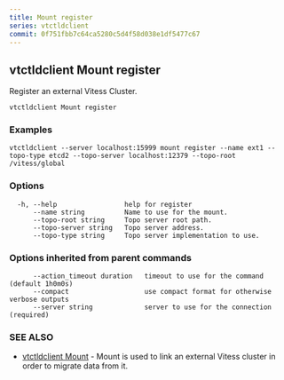 ```yaml
---
title: Mount register
series: vtctldclient
commit: 0f751fbb7c64ca5280c5d4f58d038e1df5477c67
---
```

## vtctldclient Mount register

Register an external Vitess Cluster.

```
vtctldclient Mount register
```

### Examples

```
vtctldclient --server localhost:15999 mount register --name ext1 --topo-type etcd2 --topo-server localhost:12379 --topo-root /vitess/global
```

### Options

```
  -h, --help                 help for register
      --name string          Name to use for the mount.
      --topo-root string     Topo server root path.
      --topo-server string   Topo server address.
      --topo-type string     Topo server implementation to use.
```

### Options inherited from parent commands

```
      --action_timeout duration   timeout to use for the command (default 1h0m0s)
      --compact                   use compact format for otherwise verbose outputs
      --server string             server to use for the connection (required)
```

### SEE ALSO

* [vtctldclient Mount](../)	 - Mount is used to link an external Vitess cluster in order to migrate data from it.

